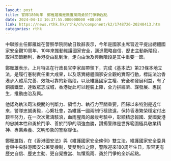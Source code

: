 ```yaml
---
layout: post
title: 警隊180周年　鄭雁雄稱是無懼風雨勇於鬥爭新起點
date: 2024-04-13 10:37:55.000000000 +08:00
link: https://news.rthk.hk/rthk/ch/component/k2/1748726-20240413.htm
categories: rthk
---
```


中聯辦主任鄭雁雄在警察學院開放日致辭表示，今年是國家主席習近平提出總體國家安全觀10周年，10年來推動維護國家安全，邁進戰略自信、歷史主動新階段，取得節節勝利，香港從由亂到治，走向由治及興新階段是其中重要一節。

鄭雁雄表示，上月特區在行政長官李家超帶領下，完成《基本法》第23條本地立法，是履行憲制責任重大成果，以及落實總體國家安全觀的實際行動，標誌法治香港步入體系完善、效能可靠的新階段，以及維護國家主權、安全和發展利益，有了銅牆鐵壁，達致眾志成城，香港從此可以輕裝上陣，全力拼經濟、謀發展、惠民生，推動由治及興。

他認為執法司法機關的判斷力、領悟力、執行力至關重要，回歸以來特別是近年來，警隊忠誠勇毅，心繫社會，為維護一國兩制行穩致遠，保持香港繁榮穩定付出艱辛努力，在一次次驚濤駭浪，血雨腥風的嚴峻考驗中，彰顯精忠報國、愛國愛港的忠誠本性和勇於鬥爭、善於鬥爭的頑強血勝，讚揚警隊是世界範圍極具敬業精神、專業素養、文明形象的警察隊伍。

鄭雁雄指，在《香港國安法》與《維護國家安全條例》雙立法，維護國家安全委員會與中央駐港國安公署雙機制，雙雙到位之際，警隊迎來180周年生日，形容更有歷史自信、歷史主動、更自覺擔當、無懼風雨、勇於鬥爭的全新起點。
